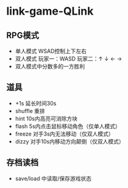 # link-game-QLink
## RPG模式
- 单人模式 WSAD控制上下左右
- 双人模式 玩家一：WASD 玩家二：↑ ↓ ← →
- 双人模式中分数多的一方胜利
## 道具
- +1s 延长时间30s
- shuffle 重排
- hint 10s内高亮可消除方块
- flash 5s内点击鼠标移动角色（仅单人模式）
- freeze 对手3s内无法移动（仅双人模式）
- dizzy 对手10s内移动方向颠倒（仅双人模式）
## 存档读档
- save/load 中读取/保存游戏状态
